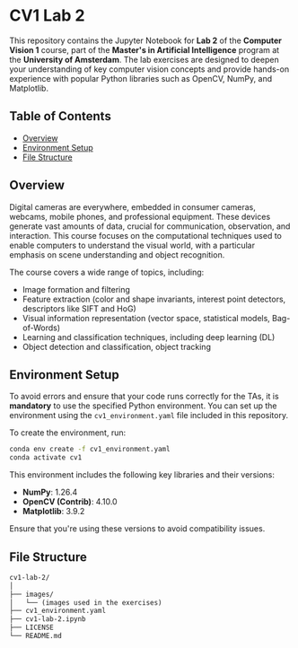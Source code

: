 # CV1 Lab 2

This repository contains the Jupyter Notebook for **Lab 2** of the **Computer Vision 1** course, part of the **Master's in Artificial Intelligence** program at the **University of Amsterdam**. The lab exercises are designed to deepen your understanding of key computer vision concepts and provide hands-on experience with popular Python libraries such as OpenCV, NumPy, and Matplotlib.

## Table of Contents

- [Overview](#overview)
- [Environment Setup](#environment-setup)
- [File Structure](#file-structure)

## Overview

Digital cameras are everywhere, embedded in consumer cameras, webcams, mobile phones, and professional equipment. These devices generate vast amounts of data, crucial for communication, observation, and interaction. This course focuses on the computational techniques used to enable computers to understand the visual world, with a particular emphasis on scene understanding and object recognition.

The course covers a wide range of topics, including:
- Image formation and filtering
- Feature extraction (color and shape invariants, interest point detectors, descriptors like SIFT and HoG)
- Visual information representation (vector space, statistical models, Bag-of-Words)
- Learning and classification techniques, including deep learning (DL)
- Object detection and classification, object tracking

## Environment Setup

To avoid errors and ensure that your code runs correctly for the TAs, it is **mandatory** to use the specified Python environment. You can set up the environment using the `cv1_environment.yaml` file included in this repository.

To create the environment, run:

```bash
conda env create -f cv1_environment.yaml
conda activate cv1
```

This environment includes the following key libraries and their versions:

- **NumPy**: 1.26.4
- **OpenCV (Contrib)**: 4.10.0
- **Matplotlib**: 3.9.2

Ensure that you're using these versions to avoid compatibility issues.

## File Structure

```markdown
cv1-lab-2/
│
├── images/
│   └── (images used in the exercises)
├── cv1_environment.yaml
├── cv1-lab-2.ipynb
├── LICENSE
└── README.md
```